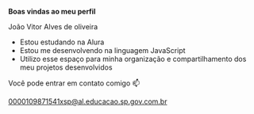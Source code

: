 **Boas vindas ao meu perfil**

João Vitor Alves de oliveira

- Estou estudando na Alura
- Estou me desenvolvendo na linguagem JavaScript
- Utilizo esse espaço para minha organização e compartilhamento dos meu projetos desenvolvidos

Você pode entrar em contato comigo 📫

0000109871541xsp@al.educacao.sp.gov.com.br

